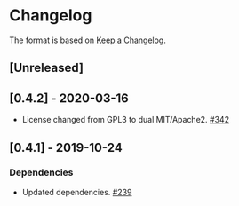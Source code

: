 # Changelog

The format is based on [Keep a Changelog].

[Keep a Changelog]: http://keepachangelog.com/en/1.0.0/

## [Unreleased]

## [0.4.2] - 2020-03-16
- License changed from GPL3 to dual MIT/Apache2. [#342](https://github.com/paritytech/parity-common/pull/342)

## [0.4.1] - 2019-10-24
### Dependencies
- Updated dependencies. [#239](https://github.com/paritytech/parity-common/pull/239)
